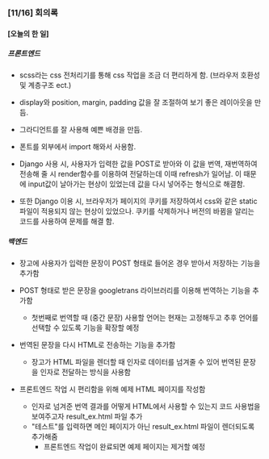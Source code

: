 ### [11/16] 회의록

#### [오늘의 한 일]
##### 프론트엔드
- scss라는 css 전처리기를 통해 css 작업을 조금 더 편리하게 함. (브라우저 호환성 및 계층구조 ect.)

- display와 position, margin, padding 값을 잘 조절하여 보기 좋은 레이아웃을 만듬.

- 그라디언트를 잘 사용해 예쁜 배경을 만듬.

- 폰트를 외부에서 import 해와서 사용함.

- Django 사용 시, 사용자가 입력한 값을 POST로 받아와 이 값을 번역, 재번역하여 전송해 줄 시 render함수를 이용하여 전달하는데 이때 refresh가 일어남. 이 때문에 input값이 날아가는 현상이 있었는데 값을 다시 넣어주는 형식으로 해결함.

- 또한 Django 이용 시, 브라우저가 페이지의 쿠키를 저장하여서 css와 같은 static 파일이 적용되지 않는 현상이 있었으나. 쿠키를 삭제하거나 버전의 바뀜을 알리는 코드를 사용하여 문제를 해결 함.

##### 백엔드
- 장고에 사용자가 입력한 문장이 POST 형태로 들어온 경우 받아서 저장하는 기능을 추가함
  
- POST 형태로 받은 문장을 googletrans 라이브러리를 이용해 번역하는 기능을 추가함
  - 첫번째로 번역할 때 (중간 문장) 사용할 언어는 현재는 고정해두고 추후 언어를 선택할 수 있도록 기능을 확장할 예정

- 번역된 문장을 다시 HTML로 전송하는 기능을 추가함
  - 장고가 HTML 파일을 렌더할 때 인자로 데이터를 넘겨줄 수 있어 번역된 문장을 인자로 전달하는 방식을 사용함

- 프론트엔드 작업 시 편리함을 위해 예제 HTML 페이지를 작성함
  - 인자로 넘겨준 번역 결과를 어떻게 HTML에서 사용할 수 있는지 코드 사용법을 보여주고자 result_ex.html 파일 추가
  - "테스트"를 입력하면 메인 페이지가 아닌 result_ex.html 파일이 렌더되도록 추가해줌
    - 프론트엔드 작업이 완료되면 예제 페이지는 제거할 예정
